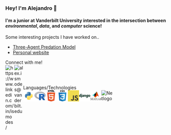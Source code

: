 ### Hey! I'm Alejandro 👋
#### I'm a junior at Vanderbilt University interested in the intersection between _environmental_, _data_, and _computer_ science!
Some interesting projects I have worked on..
<ul>
  <li><a href="https://github.com/ismodes/three-agent-predation-model">Three-Agent Predation Model</a></li>
  <li><a href="">Personal website</a></li>
</ul>  

Connect with me!  
<a href="https://www.linkedin.com/in/ismodes/"><img align="left" alt="https://www.linkedin.com/in/ismodes/" width="28px" src="https://cdn.jsdelivr.net/npm/simple-icons@v3/icons/linkedin.svg" /></a>
<a href="mailto:alex.ismodes@vanderbilt.edu"><img align="left" alt="alex.ismodes@vanderbilt.edu" width="28px" src="https://cdn.jsdelivr.net/npm/simple-icons@3.3.0/icons/gmail.svg" /></a>  

<br />
<br />

Languages/Technologies  
<img align="left" alt="Python" width="35px" src="https://raw.githubusercontent.com/github/explore/80688e429a7d4ef2fca1e82350fe8e3517d3494d/topics/python/python.png" />
<img align="left" alt="R" width="35px" src="https://raw.githubusercontent.com/github/explore/80688e429a7d4ef2fca1e82350fe8e3517d3494d/topics/r/r.png" />
<img align="left" alt="HTML5" width="35px" src="https://raw.githubusercontent.com/github/explore/80688e429a7d4ef2fca1e82350fe8e3517d3494d/topics/html/html.png" />
<img align="left" alt="CSS3" width="35px" src="https://raw.githubusercontent.com/github/explore/80688e429a7d4ef2fca1e82350fe8e3517d3494d/topics/css/css.png" />
<img align="left" alt="JavaScript" width="35px" src="https://raw.githubusercontent.com/github/explore/80688e429a7d4ef2fca1e82350fe8e3517d3494d/topics/javascript/javascript.png" />
<img align="left" alt="Django" width="35px" src="https://raw.githubusercontent.com/github/explore/80688e429a7d4ef2fca1e82350fe8e3517d3494d/topics/django/django.png" />
<img align="left" alt="MATLAB" width="35px" src="https://raw.githubusercontent.com/github/explore/80688e429a7d4ef2fca1e82350fe8e3517d3494d/topics/matlab/matlab.png" />
<img align="left" alt="Netlogo" width="35px" src="https://ccl.northwestern.edu/netlogo-ccl/netlogo.png" />
